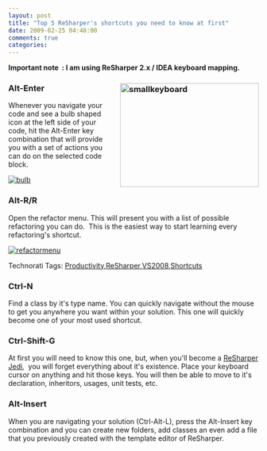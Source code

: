 ```yaml
---
layout: post
title: "Top 5 ReSharper's shortcuts you need to know at first"
date: 2009-02-25 04:48:00
comments: true
categories: 
---
```


<p><strong>Important note&nbsp; : I am using ReSharper 2.x / IDEA keyboard mapping.</strong></p>
<h3>Alt-Enter <img style="margin: 0px 0px 0px 10px" src="http://static.flickr.com/3532/3304421124_4ae0c22028.jpg" border="0" alt="smallkeyboard" width="279" height="209" align="right" /></h3>
<p>Whenever you navigate your code and see a bulb shaped icon at the left side of your code, hit the Alt-Enter key combination that will provide you with a set of actions you can do on the selected code block.</p>
<p><a title="bulb" href="http://www.flickr.com/photos/63483657@N00/3306304421/"><img src="http://static.flickr.com/3626/3306304421_0c4c009192.jpg" border="0" alt="bulb" /></a></p>
<h3>Alt-R/R</h3>
<p>Open the refactor menu. This will present you with a list of possible refactoring you can do.&nbsp; This is the easiest way to start learning every refactoring's shortcut.</p>
<p><a title="refactormenu" href="http://www.flickr.com/photos/63483657@N00/3306310951/"><img src="http://static.flickr.com/3446/3306310951_ff7d79b199_m.jpg" border="0" alt="refactormenu" /></a></p>
<div id="scid:0767317B-992E-4b12-91E0-4F059A8CECA8:785e7a1e-2208-4043-8403-5cdca60363a7" class="wlWriterSmartContent" style="padding-bottom: 0px; margin: 0px; padding-left: 0px; padding-right: 0px; display: inline; padding-top: 0px">Technorati Tags: <a rel="tag" href="http://technorati.com/tags/Productivity">Productivity</a>,<a rel="tag" href="http://technorati.com/tags/ReSharper">ReSharper</a>,<a rel="tag" href="http://technorati.com/tags/VS2008">VS2008</a>,<a rel="tag" href="http://technorati.com/tags/Shortcuts">Shortcuts</a></div>
<h3>Ctrl-N</h3>
<p>Find a class by it's type name. You can quickly navigate without the mouse to get you anywhere you want within your solution. This one will quickly become one of your most used shortcut.</p>
<h3>Ctrl-Shift-G</h3>
<p>At first you will need to know this one, but, when you'll become a <a href="http://blogs.jetbrains.com/dotnet/2007/05/the-resharper-jedi/" target="_blank">ReSharper Jedi,</a>&nbsp; you will forget everything about it's existence. Place your keyboard cursor on anything and hit those keys. You will then be able to move to it's declaration, inheritors, usages, unit tests, etc.</p>
<h3>Alt-Insert</h3>
<p>When you are navigating your solution (Ctrl-Alt-L), press the Alt-Insert key combination and you can create new folders, add classes an even add a file that you previously created with the template editor of ReSharper.</p>
<p>&nbsp;</p>
<div id="scid:d7bf807d-7bb0-458a-811f-90c51817d5c2:0a603b82-d6eb-4bf2-b9fd-950ab362bb29" class="wlWriterSmartContent" style="padding-bottom: 0px; margin: 0px; padding-left: 0px; padding-right: 0px; display: inline; padding-top: 0px">

</div>